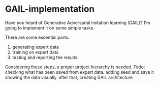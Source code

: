 # GAIL-implementation

Have you heard of Generative Adversarial Imitation learning (GAIL)? I'm going to implement it on some simple tasks.

There are some essential parts:

1) generating expert data
2) training on expert data
3) testing and reporting the results

Considering these steps, a proper project hierarchy is needed.
Todo: checking what has been saved from expert data.
adding seed and save it
showing the data visually.
after that, creating GAIL architecture

